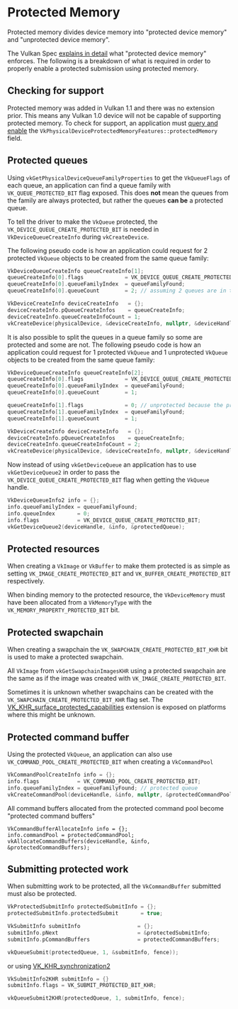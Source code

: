 # Protected Memory

Protected memory divides device memory into "protected device memory" and "unprotected device memory".

The Vulkan Spec [explains in detail](https://www.khronos.org/registry/vulkan/specs/1.2-extensions/html/vkspec.html#memory-protected-memory) what "protected device memory" enforces. The following is a breakdown of what is required in order to properly enable a protected submission using protected memory.

## Checking for support

Protected memory was added in Vulkan 1.1 and there was no extension prior. This means any Vulkan 1.0 device will not be capable of supporting protected memory. To check for support, an application must [query and enable](./enabling_features.md) the `VkPhysicalDeviceProtectedMemoryFeatures::protectedMemory` field.

## Protected queues

Using `vkGetPhysicalDeviceQueueFamilyProperties` to get the `VkQueueFlags` of each queue, an application can find a queue family with `VK_QUEUE_PROTECTED_BIT` flag exposed. This does **not** mean the queues from the family are always protected, but rather the queues **can be** a protected queue.

To tell the driver to make the `VkQueue` protected, the `VK_DEVICE_QUEUE_CREATE_PROTECTED_BIT` is needed in `VkDeviceQueueCreateInfo` during `vkCreateDevice`.

The following pseudo code is how an application could request for 2 protected `VkQueue` objects to be created from the same queue family:

```cpp
VkDeviceQueueCreateInfo queueCreateInfo[1];
queueCreateInfo[0].flags             = VK_DEVICE_QUEUE_CREATE_PROTECTED_BIT;
queueCreateInfo[0].queueFamilyIndex  = queueFamilyFound;
queueCreateInfo[0].queueCount        = 2; // assuming 2 queues are in the queue family

VkDeviceCreateInfo deviceCreateInfo   = {};
deviceCreateInfo.pQueueCreateInfos    = queueCreateInfo;
deviceCreateInfo.queueCreateInfoCount = 1;
vkCreateDevice(physicalDevice, &deviceCreateInfo, nullptr, &deviceHandle);
```

It is also possible to split the queues in a queue family so some are protected and some are not. The following pseudo code is how an application could request for 1 protected `VkQueue` and 1 unprotected `VkQueue` objects to be created from the same queue family:

```cpp
VkDeviceQueueCreateInfo queueCreateInfo[2];
queueCreateInfo[0].flags             = VK_DEVICE_QUEUE_CREATE_PROTECTED_BIT;
queueCreateInfo[0].queueFamilyIndex  = queueFamilyFound;
queueCreateInfo[0].queueCount        = 1;

queueCreateInfo[1].flags             = 0; // unprotected because the protected flag is not set
queueCreateInfo[1].queueFamilyIndex  = queueFamilyFound;
queueCreateInfo[1].queueCount        = 1;

VkDeviceCreateInfo deviceCreateInfo   = {};
deviceCreateInfo.pQueueCreateInfos    = queueCreateInfo;
deviceCreateInfo.queueCreateInfoCount = 2;
vkCreateDevice(physicalDevice, &deviceCreateInfo, nullptr, &deviceHandle);
```

Now instead of using `vkGetDeviceQueue` an application has to use `vkGetDeviceQueue2` in order to pass the `VK_DEVICE_QUEUE_CREATE_PROTECTED_BIT` flag when getting the `VkQueue` handle.

```cpp
VkDeviceQueueInfo2 info = {};
info.queueFamilyIndex = queueFamilyFound;
info.queueIndex       = 0;
info.flags            = VK_DEVICE_QUEUE_CREATE_PROTECTED_BIT;
vkGetDeviceQueue2(deviceHandle, &info, &protectedQueue);
```

## Protected resources

When creating a `VkImage` or `VkBuffer` to make them protected is as simple as setting `VK_IMAGE_CREATE_PROTECTED_BIT` and `VK_BUFFER_CREATE_PROTECTED_BIT` respectively.

When binding memory to the protected resource, the `VkDeviceMemory` must have been allocated from a `VkMemoryType` with the `VK_MEMORY_PROPERTY_PROTECTED_BIT` bit.

## Protected swapchain

When creating a swapchain the `VK_SWAPCHAIN_CREATE_PROTECTED_BIT_KHR` bit is used to make a protected swapchain.

All `VkImage` from `vkGetSwapchainImagesKHR` using a protected swapchain are the same as if the image was created with `VK_IMAGE_CREATE_PROTECTED_BIT`.

Sometimes it is unknown whether swapchains can be created with the `VK_SWAPCHAIN_CREATE_PROTECTED_BIT_KHR` flag set. The [VK_KHR_surface_protected_capabilities](https://www.khronos.org/registry/vulkan/specs/1.2-extensions/man/html/VK_KHR_surface_protected_capabilities.html) extension is exposed on platforms where this might be unknown.

## Protected command buffer

Using the protected `VkQueue`, an application can also use `VK_COMMAND_POOL_CREATE_PROTECTED_BIT` when creating a `VkCommandPool`

```cpp
VkCommandPoolCreateInfo info = {};
info.flags            = VK_COMMAND_POOL_CREATE_PROTECTED_BIT;
info.queueFamilyIndex = queueFamilyFound; // protected queue
vkCreateCommandPool(deviceHandle, &info, nullptr, &protectedCommandPool));
```

All command buffers allocated from the protected command pool become "protected command buffers"

```
VkCommandBufferAllocateInfo info = {};
info.commandPool = protectedCommandPool;
vkAllocateCommandBuffers(deviceHandle, &info, &protectedCommandBuffers);
```

## Submitting protected work

When submitting work to be protected, all the `VkCommandBuffer` submitted must also be protected.

```cpp
VkProtectedSubmitInfo protectedSubmitInfo = {};
protectedSubmitInfo.protectedSubmit       = true;

VkSubmitInfo submitInfo                  = {};
submitInfo.pNext                         = &protectedSubmitInfo;
submitInfo.pCommandBuffers               = protectedCommandBuffers;

vkQueueSubmit(protectedQueue, 1, &submitInfo, fence));
```

or using [VK_KHR_synchronization2](./extensions/VK_KHR_synchronization2.md)

```cpp
VkSubmitInfo2KHR submitInfo = {}
submitInfo.flags = VK_SUBMIT_PROTECTED_BIT_KHR;

vkQueueSubmit2KHR(protectedQueue, 1, submitInfo, fence);
```
